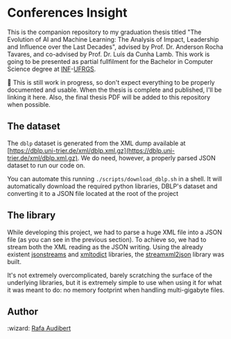# Conferences Insight

This is the companion repository to my graduation thesis titled "The Evolution of AI and Machine Learning: The Analysis of Impact, Leadership and Influence over the Last Decades", advised by Prof. Dr. Anderson Rocha Tavares, and co-advised by Prof. Dr. Luís da Cunha Lamb. This work is going to be presented as partial fullfilment for the Bachelor in Computer Science degree at [INF](https://inf.ufrgs.br)-[UFRGS](https://ufrgs.br).

:construction: This is still work in progress, so don't expect everything to be properly documented and usable. When the thesis is complete and published, I'll be linking it here. Also, the final thesis PDF will be added to this repository when possible.

## The dataset

The `dblp` dataset is generated from the XML dump available at [https://dblp.uni-trier.de/xml/dblp.xml.gz](https://dblp.uni-trier.de/xml/dblp.xml.gz). We do need, however, a properly parsed JSON dataset to run our code on.

You can automate this running `./scripts/download_dblp.sh` in a shell.
It will automatically download the required python libraries, DBLP's dataset and converting it to a JSON file located at the root of the project

## The library

While developing this project, we had to parse a huge XML file into a JSON file (as you can see in the previous section). To achieve so, we had to stream both the XML reading as the JSON writing. Using the already existent [jsonstreams](https://github.com/dcbaker/jsonstreams) and [xmltodict](https://github.com/martinblech/xmltodict) libraries, the [streamxml2json](https://github.com/rafaeelaudibert/streamxml2json) library was built.

It's not extremely overcomplicated, barely scratching the surface of the underlying libraries, but it is extremely simple to use when using it for what it was meant to do: no memory footprint when handling multi-gigabyte files.

## Author

:wizard: [Rafa Audibert](https://www.rafaaudibert.dev)
